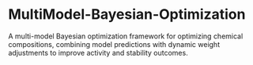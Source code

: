 # MultiModel-Bayesian-Optimization
A multi-model Bayesian optimization framework for optimizing chemical compositions, combining model predictions with dynamic weight adjustments to improve activity and stability outcomes.
